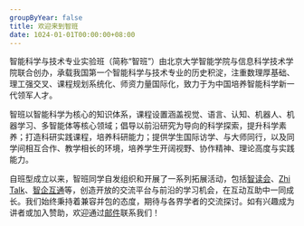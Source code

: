 ```yaml
--- 
groupByYear: false 
title: 欢迎来到智班
date: 1024-01-01T00:00:00+08:00
---
```


智能科学与技术专业实验班（简称“智班”）由北京大学智能学院与信息科学技术学院联合创办，承载我国第一个智能科学与技术专业的历史积淀，注重数理厚基础、理工强交叉、课程规划系统化、师资力量国际化，致力于为中国培养智能科学新一代领军人才。

智班以智能科学为核心的知识体系，课程设置涵盖视觉、语言、认知、机器人、机器学习、多智能体等核心领域；倡导以前沿研究为导向的科学探索，提升科学素养；打造科研实践课程，培养科研能力；提供学生国际访学、与大师同行，以及同学间相互合作、教学相长的环境，培养学生开阔视野、协作精神、理论高度与实践能力。

自班型成立以来，智班同学自发组织和开展了一系列拓展活动，包括[智读会](../../tags/%E6%99%BA%E8%AF%BB/)、[Zhi Talk](../../tags/zhi-talk/)、[智企互通](../../tags/%E5%85%B6%E4%BB%96/)等，创造开放的交流平台与前沿的学习机会，在互动互助中一同成长。我们始终秉持着兼容并包的态度，期待与各界学者的交流探讨。如有兴趣成为讲者或加入赞助，欢迎通过[邮件](mailto:zhiclass.ai@gmail.com)联系我们！

